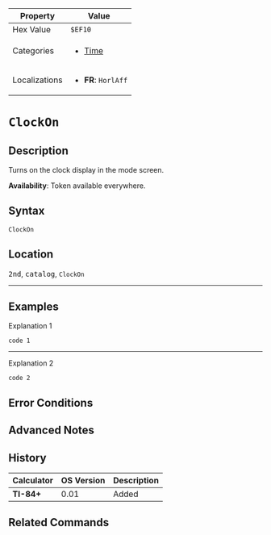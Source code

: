 | Property      | Value |
|---------------|-------|
| Hex Value     | `$EF10`|
| Categories    | <ul><li>[Time](<../categories/Time.md>)</li></ul> |
| Localizations | <ul><li><b>FR</b>: `HorlAff`</li></ul> |

# `ClockOn`

## Description
Turns on the clock display in the mode screen.


<b>Availability</b>: Token available everywhere.

## Syntax
`ClockOn`

## Location
<kbd>2nd</kbd>, <kbd>catalog</kbd>, `ClockOn`
<hr>

## Examples

Explanation 1
```ti-basic
code 1
```
---
Explanation 2
```ti-basic
code 2
```

## Error Conditions


## Advanced Notes


## History
| Calculator | OS Version | Description |
|------------|------------|-------------|
| <b>TI-84+</b> | 0.01 | Added

## Related Commands

    